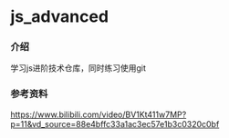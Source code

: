 # js_advanced

### 介绍
学习js进阶技术仓库，同时练习使用git

### 参考资料

https://www.bilibili.com/video/BV1Kt411w7MP?p=11&vd_source=88e4bffc33a1ac3ec57e1b3c0320c0bf
